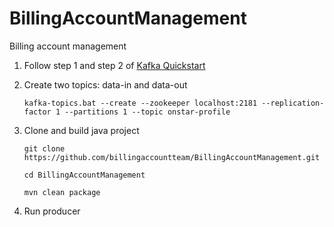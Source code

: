 # BillingAccountManagement
Billing account management

1. Follow step 1 and step 2 of [Kafka Quickstart](https://kafka.apache.org/quickstart) 

2. Create two topics: data-in and data-out

   ```kafka-topics.bat --create --zookeeper localhost:2181 --replication-factor 1 --partitions 1 --topic onstar-profile```
  
3. Clone and build java project
    
   ```git clone https://github.com/billingaccountteam/BillingAccountManagement.git```
   
   ```cd BillingAccountManagement```
   
   ```mvn clean package```

4. Run producer

